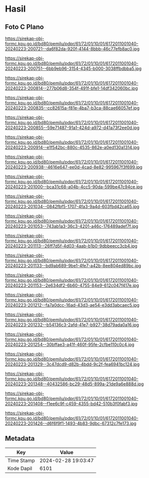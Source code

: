 # Hasil

## Foto C Plano

https://sirekap-obj-formc.kpu.go.id/bd80/pemilu/pdpr/61/72/01/10/01/6172011001040-20240223-200721--da6f82da-920f-4144-8bbb-46c77efb8ac0.jpg

https://sirekap-obj-formc.kpu.go.id/bd80/pemilu/pdpr/61/72/01/10/01/6172011001040-20240223-200751--6bb9eb96-3154-4345-b000-3038ffbdbba5.jpg

https://sirekap-obj-formc.kpu.go.id/bd80/pemilu/pdpr/61/72/01/10/01/6172011001040-20240223-200814--277b06d8-354f-491f-bfe1-14df342060bc.jpg

https://sirekap-obj-formc.kpu.go.id/bd80/pemilu/pdpr/61/72/01/10/01/6172011001040-20240223-200835--cc82615a-f81e-4ba7-b3ca-88cae66057ef.jpg

https://sirekap-obj-formc.kpu.go.id/bd80/pemilu/pdpr/61/72/01/10/01/6172011001040-20240223-200855--59e71487-91a1-424d-a972-d41a73f2ee0d.jpg

https://sirekap-obj-formc.kpu.go.id/bd80/pemilu/pdpr/61/72/01/10/01/6172011001040-20240223-200914--e1f542bc-880c-4535-862e-a0ed130a1314.jpg

https://sirekap-obj-formc.kpu.go.id/bd80/pemilu/pdpr/61/72/01/10/01/6172011001040-20240223-200938--4616e647-ee0d-4cad-8e82-995967f3f699.jpg

https://sirekap-obj-formc.kpu.go.id/bd80/pemilu/pdpr/61/72/01/10/01/6172011001040-20240223-201000--bca31c68-a04b-4cc5-90da-599be47c94ce.jpg

https://sirekap-obj-formc.kpu.go.id/bd80/pemilu/pdpr/61/72/01/10/01/6172011001040-20240223-201034--0842fbf5-1707-4fa3-9a4d-603fbd42ca65.jpg

https://sirekap-obj-formc.kpu.go.id/bd80/pemilu/pdpr/61/72/01/10/01/6172011001040-20240223-201053--743ab1a3-36c3-4201-a46c-176489adef7f.jpg

https://sirekap-obj-formc.kpu.go.id/bd80/pemilu/pdpr/61/72/01/10/01/6172011001040-20240223-201113--26ff7d5f-4d03-4aab-b1b0-9dbbeecc3cb4.jpg

https://sirekap-obj-formc.kpu.go.id/bd80/pemilu/pdpr/61/72/01/10/01/6172011001040-20240223-201133--bd9ab689-9be1-4fe7-a42b-8ee804ed89bc.jpg

https://sirekap-obj-formc.kpu.go.id/bd80/pemilu/pdpr/61/72/01/10/01/6172011001040-20240223-201153--2e634df2-6b60-4755-84e9-612c047f417e.jpg

https://sirekap-obj-formc.kpu.go.id/bd80/pemilu/pdpr/61/72/01/10/01/6172011001040-20240223-201212--fa7a0dcc-16ad-43d3-ae54-e3dd3abcaec5.jpg

https://sirekap-obj-formc.kpu.go.id/bd80/pemilu/pdpr/61/72/01/10/01/6172011001040-20240223-201232--b54136c3-2afd-41e7-b927-38d79ada0a16.jpg

https://sirekap-obj-formc.kpu.go.id/bd80/pemilu/pdpr/61/72/01/10/01/6172011001040-20240223-201254--30bffae3-a41f-460f-95fe-2cfbe110c0c4.jpg

https://sirekap-obj-formc.kpu.go.id/bd80/pemilu/pdpr/61/72/01/10/01/6172011001040-20240223-201329--3c47dcd9-d82b-4bdd-9c2f-fea6941bc124.jpg

https://sirekap-obj-formc.kpu.go.id/bd80/pemilu/pdpr/61/72/01/10/01/6172011001040-20240223-201348--40432586-bc29-48d5-899a-21de9a6e888d.jpg

https://sirekap-obj-formc.kpu.go.id/bd80/pemilu/pdpr/61/72/01/10/01/6172011001040-20240223-201408--f1ee6c9f-c459-4355-bd42-510b3f0fabf3.jpg

https://sirekap-obj-formc.kpu.go.id/bd80/pemilu/pdpr/61/72/01/10/01/6172011001040-20240223-201426--d6f6f9f1-1493-4b83-9dbc-67312c7fe173.jpg


## Metadata

| Key        | Value               |
| ---------- | ------------------- |
| Time Stamp | 2024-02-28 19:03:47 |
| Kode Dapil | 6101                |



